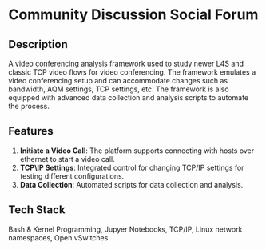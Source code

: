 # Community Discussion Social Forum 

## Description

A video conferencing analysis framework used to study newer L4S and classic TCP video flows for video conferencing. The framework emulates a video conferencing setup and can accommodate changes such as bandwidth, AQM settings, TCP settings, etc. The framework is also equipped with advanced data collection and analysis scripts to automate the process.


## Features

1. **Initiate a Video Call**: The platform supports connecting with hosts over ethernet to start a video call.
2. **TCP\IP Settings**: Integrated control for changing TCP/IP settings for testing different configurations.
3. **Data Collection**: Automated scripts for data collection and analysis.

## Tech Stack
Bash & Kernel Programming, Jupyer Notebooks, TCP/IP, Linux network namespaces, Open vSwitches
